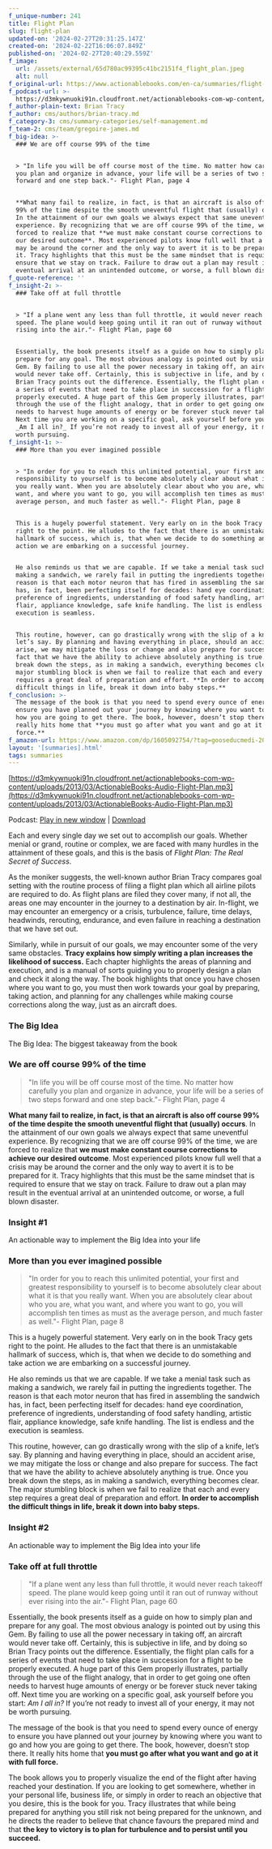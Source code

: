 ```yaml
---
f_unique-number: 241
title: Flight Plan
slug: flight-plan
updated-on: '2024-02-27T20:31:25.147Z'
created-on: '2024-02-22T16:06:07.849Z'
published-on: '2024-02-27T20:40:29.559Z'
f_image:
  url: /assets/external/65d780ac99395c41bc2151f4_flight_plan.jpeg
  alt: null
f_original-url: https://www.actionablebooks.com/en-ca/summaries/flight-plan/
f_podcast-url: >-
  https://d3mkywnuoki91n.cloudfront.net/actionablebooks-com-wp-content/uploads/2013/03/ActionableBooks-Audio-Flight-Plan.mp3
f_author-plain-text: Brian Tracy
f_author: cms/authors/brian-tracy.md
f_category-3: cms/summary-categories/self-management.md
f_team-2: cms/team/gregoire-james.md
f_big-idea: >-
  ### We are off course 99% of the time


  > "In life you will be off course most of the time. No matter how carefully
  you plan and organize in advance, your life will be a series of two steps
  forward and one step back."- Flight Plan, page 4


  **What many fail to realize, in fact, is that an aircraft is also off course
  99% of the time despite the smooth uneventful flight that (usually) occurs**.
  In the attainment of our own goals we always expect that same uneventful
  experience. By recognizing that we are off course 99% of the time, we are
  forced to realize that **we must make constant course corrections to achieve
  our desired outcome**. Most experienced pilots know full well that a crisis
  may be around the corner and the only way to avert it is to be prepared for
  it. Tracy highlights that this must be the same mindset that is required to
  ensure that we stay on track. Failure to draw out a plan may result in the
  eventual arrival at an unintended outcome, or worse, a full blown disaster.
f_quote-reference: ''
f_insight-2: >-
  ### Take off at full throttle


  > "If a plane went any less than full throttle, it would never reach takeoff
  speed. The plane would keep going until it ran out of runway without ever
  rising into the air."- Flight Plan, page 60


  Essentially, the book presents itself as a guide on how to simply plan and
  prepare for any goal. The most obvious analogy is pointed out by using this
  Gem. By failing to use all the power necessary in taking off, an aircraft
  would never take off. Certainly, this is subjective in life, and by doing so
  Brian Tracy points out the difference. Essentially, the flight plan calls for
  a series of events that need to take place in succession for a flight to be
  properly executed. A huge part of this Gem properly illustrates, partially
  through the use of the flight analogy, that in order to get going one often
  needs to harvest huge amounts of energy or be forever stuck never taking off.
  Next time you are working on a specific goal, ask yourself before you start:
  _Am I all in?_ If you’re not ready to invest all of your energy, it may not be
  worth pursuing.
f_insight-1: >-
  ### More than you ever imagined possible


  > "In order for you to reach this unlimited potential, your first and greatest
  responsibility to yourself is to become absolutely clear about what it is that
  you really want. When you are absolutely clear about who you are, what you
  want, and where you want to go, you will accomplish ten times as must as the
  average person, and much faster as well."- Flight Plan, page 8


  This is a hugely powerful statement. Very early on in the book Tracy gets
  right to the point. He alludes to the fact that there is an unmistakable
  hallmark of success, which is, that when we decide to do something and take
  action we are embarking on a successful journey.


  He also reminds us that we are capable. If we take a menial task such as
  making a sandwich, we rarely fail in putting the ingredients together. The
  reason is that each motor neuron that has fired in assembling the sandwich
  has, in fact, been perfecting itself for decades: hand eye coordination,
  preference of ingredients, understanding of food safety handling, artistic
  flair, appliance knowledge, safe knife handling. The list is endless and the
  execution is seamless.


  This routine, however, can go drastically wrong with the slip of a knife,
  let’s say. By planning and having everything in place, should an accident
  arise, we may mitigate the loss or change and also prepare for success. The
  fact that we have the ability to achieve absolutely anything is true. Once you
  break down the steps, as in making a sandwich, everything becomes clear. The
  major stumbling block is when we fail to realize that each and every step
  requires a great deal of preparation and effort. **In order to accomplish the
  difficult things in life, break it down into baby steps.**
f_conclusion: >-
  The message of the book is that you need to spend every ounce of energy to
  ensure you have planned out your journey by knowing where you want to go and
  how you are going to get there. The book, however, doesn’t stop there. It
  really hits home that **you must go after what you want and go at it with full
  force.**
f_amazon-url: https://www.amazon.com/dp/1605092754/?tag=gooseducmedi-20
layout: '[summaries].html'
tags: summaries
---
```


[https://d3mkywnuoki91n.cloudfront.net/actionablebooks-com-wp-content/uploads/2013/03/ActionableBooks-Audio-Flight-Plan.mp3](https://d3mkywnuoki91n.cloudfront.net/actionablebooks-com-wp-content/uploads/2013/03/ActionableBooks-Audio-Flight-Plan.mp3)

Podcast: [Play in new window](https://d3mkywnuoki91n.cloudfront.net/actionablebooks-com-wp-content/uploads/2013/03/ActionableBooks-Audio-Flight-Plan.mp3) | [Download](https://d3mkywnuoki91n.cloudfront.net/actionablebooks-com-wp-content/uploads/2013/03/ActionableBooks-Audio-Flight-Plan.mp3)

Each and every single day we set out to accomplish our goals. Whether menial or grand, routine or complex, we are faced with many hurdles in the attainment of these goals, and this is the basis of _Flight Plan: The Real Secret of Success_.

As the moniker suggests, the well-known author Brian Tracy compares goal setting with the routine process of filing a flight plan which all airline pilots are required to do. As flight plans are filed they cover many, if not all, the areas one may encounter in the journey to a destination by air. In-flight, we may encounter an emergency or a crisis, turbulence, failure, time delays, headwinds, rerouting, endurance, and even failure in reaching a destination that we have set out.

Similarly, while in pursuit of our goals, we may encounter some of the very same obstacles. **Tracy explains how simply writing a plan increases the likelihood of success.** Each chapter highlights the areas of planning and execution, and is a manual of sorts guiding you to properly design a plan and check it along the way. The book highlights that once you have chosen where you want to go, you must then work towards your goal by preparing, taking action, and planning for any challenges while making course corrections along the way, just as an aircraft does.

### The Big Idea

The Big Idea: The biggest takeaway from the book

### We are off course 99% of the time

> "In life you will be off course most of the time. No matter how carefully you plan and organize in advance, your life will be a series of two steps forward and one step back."- Flight Plan, page 4

**What many fail to realize, in fact, is that an aircraft is also off course 99% of the time despite the smooth uneventful flight that (usually) occurs**. In the attainment of our own goals we always expect that same uneventful experience. By recognizing that we are off course 99% of the time, we are forced to realize that **we must make constant course corrections to achieve our desired outcome**. Most experienced pilots know full well that a crisis may be around the corner and the only way to avert it is to be prepared for it. Tracy highlights that this must be the same mindset that is required to ensure that we stay on track. Failure to draw out a plan may result in the eventual arrival at an unintended outcome, or worse, a full blown disaster.

### Insight #1

An actionable way to implement the Big Idea into your life

### More than you ever imagined possible

> "In order for you to reach this unlimited potential, your first and greatest responsibility to yourself is to become absolutely clear about what it is that you really want. When you are absolutely clear about who you are, what you want, and where you want to go, you will accomplish ten times as must as the average person, and much faster as well."- Flight Plan, page 8

This is a hugely powerful statement. Very early on in the book Tracy gets right to the point. He alludes to the fact that there is an unmistakable hallmark of success, which is, that when we decide to do something and take action we are embarking on a successful journey.

He also reminds us that we are capable. If we take a menial task such as making a sandwich, we rarely fail in putting the ingredients together. The reason is that each motor neuron that has fired in assembling the sandwich has, in fact, been perfecting itself for decades: hand eye coordination, preference of ingredients, understanding of food safety handling, artistic flair, appliance knowledge, safe knife handling. The list is endless and the execution is seamless.

This routine, however, can go drastically wrong with the slip of a knife, let’s say. By planning and having everything in place, should an accident arise, we may mitigate the loss or change and also prepare for success. The fact that we have the ability to achieve absolutely anything is true. Once you break down the steps, as in making a sandwich, everything becomes clear. The major stumbling block is when we fail to realize that each and every step requires a great deal of preparation and effort. **In order to accomplish the difficult things in life, break it down into baby steps.**

### Insight #2

An actionable way to implement the Big Idea into your life

### Take off at full throttle

> "If a plane went any less than full throttle, it would never reach takeoff speed. The plane would keep going until it ran out of runway without ever rising into the air."- Flight Plan, page 60

Essentially, the book presents itself as a guide on how to simply plan and prepare for any goal. The most obvious analogy is pointed out by using this Gem. By failing to use all the power necessary in taking off, an aircraft would never take off. Certainly, this is subjective in life, and by doing so Brian Tracy points out the difference. Essentially, the flight plan calls for a series of events that need to take place in succession for a flight to be properly executed. A huge part of this Gem properly illustrates, partially through the use of the flight analogy, that in order to get going one often needs to harvest huge amounts of energy or be forever stuck never taking off. Next time you are working on a specific goal, ask yourself before you start: _Am I all in?_ If you’re not ready to invest all of your energy, it may not be worth pursuing.

The message of the book is that you need to spend every ounce of energy to ensure you have planned out your journey by knowing where you want to go and how you are going to get there. The book, however, doesn’t stop there. It really hits home that **you must go after what you want and go at it with full force.**

The book allows you to properly visualize the end of the flight after having reached your destination. If you are looking to get somewhere, whether in your personal life, business life, or simply in order to reach an objective that you desire, this is the book for you. Tracy illustrates that while being prepared for anything you still risk not being prepared for the unknown, and he directs the reader to believe that chance favours the prepared mind and that **the key to victory is to plan for turbulence and to persist until you succeed.**
